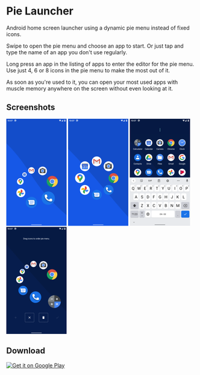 # Pie Launcher

Android home screen launcher using a dynamic pie menu instead of fixed icons.

Swipe to open the pie menu and choose an app to start.
Or just tap and type the name of an app you don't use regularly.

Long press an app in the listing of apps to enter the editor for the pie menu.
Use just 4, 6 or 8 icons in the pie menu to make the most out of it.

As soon as you're used to it, you can open your most used apps with muscle
memory anywhere on the screen without even looking at it.

## Screenshots

![Screenshot Zoomed](fastlane/metadata/android/en-US/images/phoneScreenshots/screencap-zoomed.png)
![Screenshot Centered](fastlane/metadata/android/en-US/images/phoneScreenshots/screencap-centered.png)
![Screenshot Search](fastlane/metadata/android/en-US/images/phoneScreenshots/screencap-search.png)
![Screenshot Editor](fastlane/metadata/android/en-US/images/phoneScreenshots/screencap-editor.png)

## Download

<a href="https://play.google.com/store/apps/details?id=de.markusfisch.android.pielauncher"><img
	src="https://play.google.com/intl/en_us/badges/images/generic/en_badge_web_generic.png"
	alt="Get it on Google Play" height="80"></a>
